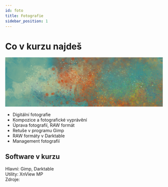```yaml
---
id: foto
title: Fotografie
sidebar_position: 1
---
```


# Co v kurzu najdeš
![image](../img/toppicture4.png)
- Digitální fotografie
- Kompozice a fotografické vyprávění
- Úprava fotografií, RAW formát
- Retuše v programu Gimp
- RAW formáty v Darktable
- Management fotografií


## Software v kurzu

Hlavní: Gimp, Darktable  
Utility: XnView MP  
Zdroje:
